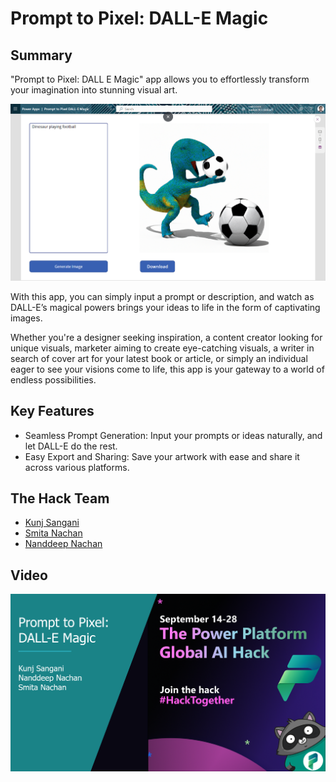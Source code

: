 # Prompt to Pixel: DALL-E Magic

## Summary

"Prompt to Pixel: DALL E Magic" app allows you to effortlessly transform your imagination into stunning visual art.

![demo](./media/preview.png)

With this app, you can simply input a prompt or description, and watch as DALL-E’s magical powers brings your ideas to life in the form of captivating images.

Whether you're a designer seeking inspiration, a content creator looking for unique visuals, marketer aiming to create eye-catching visuals, a writer in search of cover art for your latest book or article, or simply an individual eager to see your visions come to life, this app is your gateway to a world of endless possibilities.


## Key Features

- Seamless Prompt Generation: Input your prompts or ideas naturally, and let DALL-E do the rest.
- Easy Export and Sharing: Save your artwork with ease and share it across various platforms.

## The Hack Team

- [Kunj Sangani](https://github.com/kunj-sangani)
- [Smita Nachan](https://github.com/SmitaNachan)
- [Nanddeep Nachan](https://github.com/nanddeepn)

## Video

[![Watch the video](./media/video-preview.png)](https://youtu.be/ZfF8RVBWVIA)
